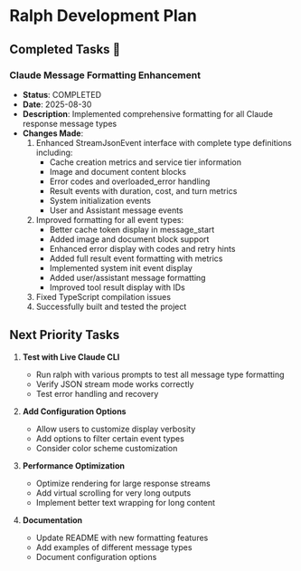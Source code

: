 # Ralph Development Plan

## Completed Tasks 

### Claude Message Formatting Enhancement
- **Status**: COMPLETED
- **Date**: 2025-08-30
- **Description**: Implemented comprehensive formatting for all Claude response message types
- **Changes Made**:
  1. Enhanced StreamJsonEvent interface with complete type definitions including:
     - Cache creation metrics and service tier information
     - Image and document content blocks
     - Error codes and overloaded_error handling
     - Result events with duration, cost, and turn metrics
     - System initialization events
     - User and Assistant message events
  2. Improved formatting for all event types:
     - Better cache token display in message_start
     - Added image and document block support
     - Enhanced error display with codes and retry hints
     - Added full result event formatting with metrics
     - Implemented system init event display
     - Added user/assistant message formatting
     - Improved tool result display with IDs
  3. Fixed TypeScript compilation issues
  4. Successfully built and tested the project

## Next Priority Tasks

1. **Test with Live Claude CLI**
   - Run ralph with various prompts to test all message type formatting
   - Verify JSON stream mode works correctly
   - Test error handling and recovery

2. **Add Configuration Options**
   - Allow users to customize display verbosity
   - Add options to filter certain event types
   - Consider color scheme customization

3. **Performance Optimization**
   - Optimize rendering for large response streams
   - Add virtual scrolling for very long outputs
   - Implement better text wrapping for long content

4. **Documentation**
   - Update README with new formatting features
   - Add examples of different message types
   - Document configuration options
